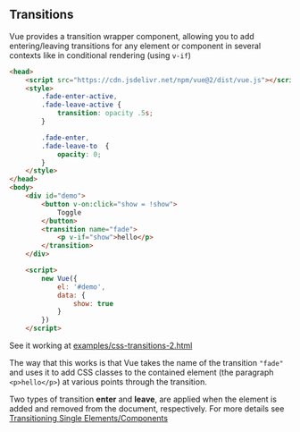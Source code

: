## Transitions

Vue provides a transition wrapper component, allowing you to add entering/leaving transitions for any element or component in several  contexts like in conditional rendering (using `v-if`)

```html 
<head>
    <script src="https://cdn.jsdelivr.net/npm/vue@2/dist/vue.js"></script>
    <style>
        .fade-enter-active,
        .fade-leave-active {
            transition: opacity .5s;
        }

        .fade-enter,
        .fade-leave-to  {
            opacity: 0;
        }
    </style>
</head>
<body>
    <div id="demo">
        <button v-on:click="show = !show">
            Toggle
        </button>
        <transition name="fade">
            <p v-if="show">hello</p>
        </transition>
    </div>

    <script>
        new Vue({
            el: '#demo',
            data: {
                show: true
            }
        })
    </script>
```

See it working at [examples/css-transitions-2.html](examples/css-transitions-2.html)


The way that this works  is that Vue takes the name of the transition `"fade"` and uses it to add 
CSS classes to the contained element (the paragraph `<p>hello</p>`) at various points through the transition.

Two types of transition **enter** and **leave**, are applied when the element is added and removed from the document, respectively.
For more details see [Transitioning Single Elements/Components](https://vuejs.org/v2/guide/transitions.html)
